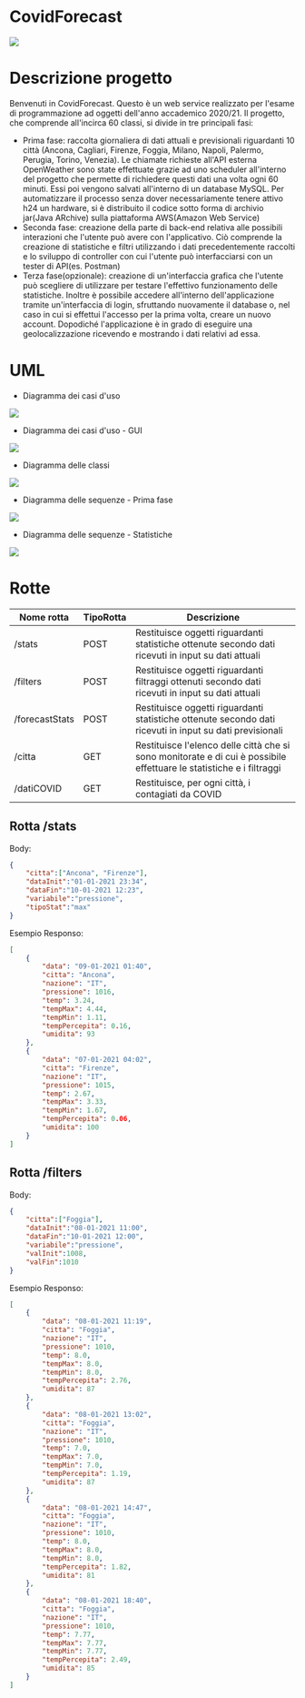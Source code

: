 # CovidForecast

 <img src="https://github.com/emanuelefrisi/CovidForecast/blob/master/images/Logo%20presentazione.png?raw=true">

# Descrizione progetto
 Benvenuti in CovidForecast. Questo è un web service realizzato per l'esame di programmazione ad oggetti dell'anno accademico 2020/21. Il progetto, che comprende all'incirca 60 classi, si divide in tre principali fasi:
- Prima fase: raccolta giornaliera di dati attuali e previsionali riguardanti 10 città (Ancona, Cagliari, Firenze, Foggia, Milano, Napoli, Palermo, Perugia, Torino, Venezia). Le chiamate richieste all'API esterna OpenWeather sono state effettuate grazie ad uno scheduler all'interno del progetto che permette di richiedere questi dati una volta ogni 60 minuti. Essi poi vengono salvati all'interno di un database MySQL. Per automatizzare il processo senza dover necessariamente tenere attivo h24 un hardware, si è distribuito il codice sotto forma di archivio jar(Java ARchive) sulla piattaforma AWS(Amazon Web Service)
- Seconda fase: creazione della parte di back-end relativa alle possibili interazioni che l'utente può avere con l'applicativo. Ciò comprende la creazione di statistiche e filtri utilizzando i dati precedentemente raccolti e lo sviluppo di controller con cui l'utente può interfacciarsi con un tester di API(es. Postman)
- Terza fase(opzionale): creazione di un'interfaccia grafica che l'utente può scegliere di utilizzare per testare l'effettivo funzionamento delle statistiche. Inoltre è possibile accedere all'interno dell'applicazione tramite un'interfaccia di login, sfruttando nuovamente il database o, nel caso in cui si effettui l'accesso per la prima volta, creare un nuovo account. Dopodiché l'applicazione è in grado di eseguire una geolocalizzazione ricevendo e mostrando i dati relativi ad essa.

# UML

- Diagramma dei casi d'uso

<img src="https://github.com/emanuelefrisi/CovidForecast/blob/master/images/UML/Diagramma%20dei%20casi%20d'uso.png?raw=true">

- Diagramma dei casi d'uso - GUI

<img src="https://github.com/emanuelefrisi/CovidForecast/blob/master/images/UML/Diagramma%20dei%20casi%20d'uso%20GUI.png?raw=true">

- Diagramma delle classi

<img src="https://github.com/emanuelefrisi/CovidForecast/blob/master/images/UML/Diagramma%20delle%20classi.png?raw=true">

- Diagramma delle sequenze - Prima fase

<img src="https://github.com/emanuelefrisi/CovidForecast/blob/master/images/UML/Diagramma%20delle%20sequenze%20fase%201.png?raw=true">

- Diagramma delle sequenze - Statistiche

<img src="https://github.com/emanuelefrisi/CovidForecast/blob/master/images/UML/Diagramma%20delle%20sequenze%20-%20Controller%20Statistiche.png?raw=true">

# Rotte

| Nome rotta | TipoRotta | Descrizione |
| ----- | ---- | ---------------------- |
| /stats | POST | Restituisce oggetti riguardanti statistiche ottenute secondo dati ricevuti in input su dati attuali |
| /filters | POST | Restituisce oggetti riguardanti filtraggi ottenuti secondo dati ricevuti in input su dati attuali |
| /forecastStats | POST | Restituisce oggetti riguardanti statistiche ottenute secondo dati ricevuti in input su dati previsionali |
| /citta | GET | Restituisce l'elenco delle città che si sono monitorate e di cui è possibile effettuare le statistiche e i filtraggi |
| /datiCOVID | GET | Restituisce, per ogni città, i contagiati da COVID |

## Rotta /stats

Body:

```json
{
    "citta":["Ancona", "Firenze"],
    "dataInit":"01-01-2021 23:34",
    "dataFin":"10-01-2021 12:23",
    "variabile":"pressione",
    "tipoStat":"max"
}
```

Esempio Responso:

```json
[
    {
        "data": "09-01-2021 01:40",
        "citta": "Ancona",
        "nazione": "IT",
        "pressione": 1016,
        "temp": 3.24,
        "tempMax": 4.44,
        "tempMin": 1.11,
        "tempPercepita": 0.16,
        "umidita": 93
    },
    {
        "data": "07-01-2021 04:02",
        "citta": "Firenze",
        "nazione": "IT",
        "pressione": 1015,
        "temp": 2.67,
        "tempMax": 3.33,
        "tempMin": 1.67,
        "tempPercepita": 0.06,
        "umidita": 100
    }
]
```

## Rotta /filters

Body:

```json
{
    "citta":["Foggia"],
    "dataInit":"08-01-2021 11:00",
    "dataFin":"10-01-2021 12:00",
    "variabile":"pressione",
    "valInit":1008,
    "valFin":1010
}
```

Esempio Responso:

```json
[
    {
        "data": "08-01-2021 11:19",
        "citta": "Foggia",
        "nazione": "IT",
        "pressione": 1010,
        "temp": 8.0,
        "tempMax": 8.0,
        "tempMin": 8.0,
        "tempPercepita": 2.76,
        "umidita": 87
    },
    {
        "data": "08-01-2021 13:02",
        "citta": "Foggia",
        "nazione": "IT",
        "pressione": 1010,
        "temp": 7.0,
        "tempMax": 7.0,
        "tempMin": 7.0,
        "tempPercepita": 1.19,
        "umidita": 87
    },
    {
        "data": "08-01-2021 14:47",
        "citta": "Foggia",
        "nazione": "IT",
        "pressione": 1010,
        "temp": 8.0,
        "tempMax": 8.0,
        "tempMin": 8.0,
        "tempPercepita": 1.82,
        "umidita": 81
    },
    {
        "data": "08-01-2021 18:40",
        "citta": "Foggia",
        "nazione": "IT",
        "pressione": 1010,
        "temp": 7.77,
        "tempMax": 7.77,
        "tempMin": 7.77,
        "tempPercepita": 2.49,
        "umidita": 85
    }
]
```